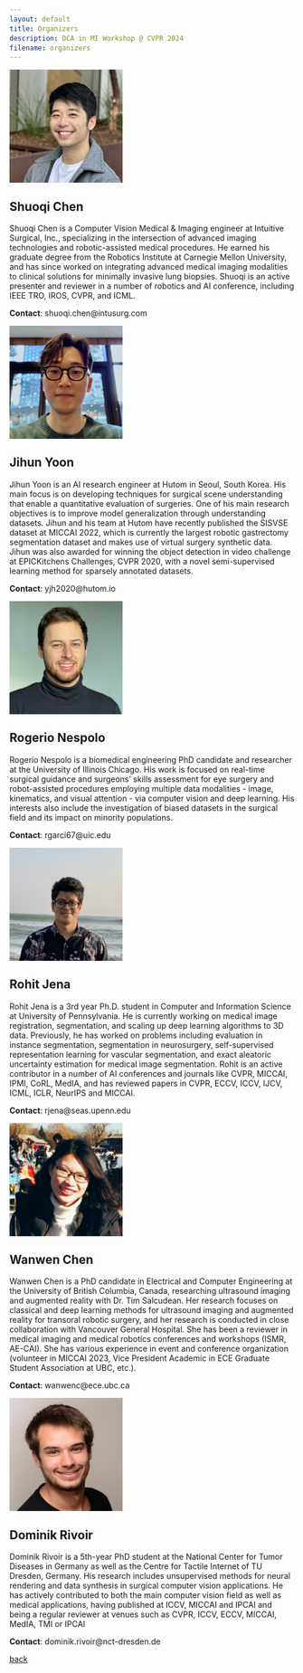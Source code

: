 ```yaml
---
layout: default
title: Organizers
description: DCA in MI Workshop @ CVPR 2024
filename: organizers
---
```


<style>
    img {
        vertical-align: middle;
    }
</style>

<p>
    <img class="logo" src="assets/img/Shuoqi_profile.png" alt="Shuoqi_Chen.js logo" width="200" height="200" />
    <h2>Shuoqi Chen</h2>
</p>
<p>
    Shuoqi Chen is a Computer Vision Medical & Imaging engineer at Intuitive Surgical, Inc., specializing in the intersection of advanced imaging technologies and robotic-assisted medical procedures. He earned his graduate degree from the Robotics Institute at Carnegie Mellon University, and has since worked on integrating advanced medical imaging modalities to clinical solutions for minimally invasive lung biopsies. Shuoqi is an active presenter and reviewer in a number of robotics and AI conference, including IEEE TRO, IROS, CVPR, and ICML.
</p>
<p> <b>Contact</b>: shuoqi.chen@intusurg.com</p>

<p>
    <img class="logo" src="assets/img/Jihun_profile.JPG" alt="Jihun_Yoon.js logo" width="200" height="200" />
    <h2>Jihun Yoon</h2>
</p>
<p>
    Jihun Yoon is an AI research engineer at Hutom in Seoul, South Korea. His main focus is on developing techniques for surgical scene understanding that enable a quantitative evaluation of surgeries. One of his main research objectives is to improve model generalization through understanding datasets. Jihun and his team at Hutom have recently published the SISVSE dataset at MICCAI 2022, which is currently the largest robotic gastrectomy segmentation dataset and makes use of virtual surgery synthetic data. Jihun was also awarded for winning the object detection in video challenge at EPICKitchens Challenges, CVPR 2020, with a novel semi-supervised learning method for sparsely annotated datasets.
</p>
<p> <b>Contact</b>: yjh2020@hutom.io</p>

<p>
    <img class="logo" src="assets/img/Rogerio_profile.JPEG" alt="Rogerio_Nespolo.js logo" width="200" height="200" />
    <h2>Rogerio Nespolo</h2>
</p>
<p>
    Rogerio Nespolo is a biomedical engineering PhD candidate and researcher at the University of Illinois Chicago. His work is focused on real-time surgical guidance and surgeons’ skills assessment for eye surgery and robot-assisted procedures employing multiple data modalities - image, kinematics, and visual attention - via computer vision and deep learning. His interests also include the investigation of biased datasets in the surgical field and its impact on minority populations.
</p>
<p> <b>Contact</b>: rgarci67@uic.edu</p>

<p>
    <img class="logo" src="assets/img/rohit_profile.png" alt="Rohit_Jena.js logo" width="200" height="200" />
    <h2>Rohit Jena</h2>
</p>
<p>
    Rohit Jena is a 3rd year Ph.D. student in Computer and Information Science at University of Pennsylvania. He is currently working on medical image registration, segmentation, and scaling up deep learning algorithms to 3D data. Previously, he has worked on problems including evaluation in instance segmentation, segmentation in neurosurgery, self-supervised representation learning for vascular segmentation, and exact aleatoric uncertainty estimation for medical image segmentation. Rohit is an active contributor in a number of AI conferences and journals like CVPR, MICCAI, IPMI, CoRL, MedIA, and has reviewed papers in CVPR, ECCV, ICCV, IJCV, ICML, ICLR, NeurIPS and MICCAI.
</p>
<p> <b>Contact</b>: rjena@seas.upenn.edu</p>

<p>
    <img class="logo" src="assets/img/Wanwen_profile.png" alt="Wanwen_Chen.js logo" width="200" height="200" />
    <h2>Wanwen Chen</h2>
</p>
<p>
    Wanwen Chen is a PhD candidate in Electrical and Computer Engineering at the University of British Columbia, Canada, researching ultrasound imaging and augmented reality with Dr. Tim Salcudean. Her research focuses on classical and deep learning methods for ultrasound imaging and augmented reality for transoral robotic surgery, and her research is conducted in close collaboration with Vancouver General Hospital. She has been a reviewer in medical imaging and medical robotics conferences and workshops (ISMR, AE-CAI). She has various experience in event and conference organization (volunteer in MICCAI 2023, Vice President Academic in ECE Graduate Student Association at UBC, etc.).
</p>
<p> <b>Contact</b>: wanwenc@ece.ubc.ca</p>


<p>
    <img class="logo" src="assets/img/Dominik_profile.jpg" alt="Dominik_Rivoir.js logo" width="200" height="200" />
    <h2>Dominik Rivoir</h2>
</p>
<p>
    Dominik Rivoir is a 5th-year PhD student at the National Center for Tumor Diseases in Germany as well as the Centre for Tactile Internet of TU Dresden, Germany. His research includes unsupervised methods for neural rendering and data synthesis in surgical computer vision applications. He has actively contributed to both the main computer vision field as well as medical applications, having published at ICCV, MICCAI and IPCAI and being a regular reviewer at venues such as CVPR, ICCV, ECCV, MICCAI, MedIA, TMI or IPCAI
</p>
<p> <b>Contact</b>: dominik.rivoir@nct-dresden.de</p>

[back](./)

